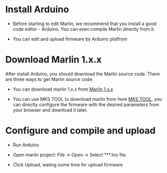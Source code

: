 # Install Arduino
  - Before starting to edit Marlin, we recommend that you install a good code editor - Arduino. You can even compile Marlin directly from it.
  
  - You can edit and upload firmware by Arduino platfrom

# Download Marlin 1.x.x
After install Arduino, you should download the Marlin source code. There are three ways to get Marlin source code.

  - You can download marlin 1.x.x from [Marlin 1.x.x](https://marlinfw.org/meta/download/)

  - You can use MKS TOOL to download marlin from here [MKS TOOL](https://baizhongyun.cn/home/mkstoolview), you can directly configure the firmware with the desired parameters from your browser and download it later.

# Configure and compile and upload
  - Run Arduino

  - Open marlin project: File -> Open -> Select ***.ino file

  - Click Upload, wating some time for upload firmware

